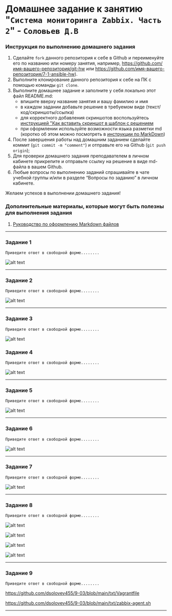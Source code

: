 # Домашнее задание к занятию "`Система мониторинга Zabbix. Часть 2`" - `Соловьев Д.В`


### Инструкция по выполнению домашнего задания

   1. Сделайте `fork` данного репозитория к себе в Github и переименуйте его по названию или номеру занятия, например, https://github.com/имя-вашего-репозитория/git-hw или  https://github.com/имя-вашего-репозитория/7-1-ansible-hw).
   2. Выполните клонирование данного репозитория к себе на ПК с помощью команды `git clone`.
   3. Выполните домашнее задание и заполните у себя локально этот файл README.md:
      - впишите вверху название занятия и вашу фамилию и имя
      - в каждом задании добавьте решение в требуемом виде (текст/код/скриншоты/ссылка)
      - для корректного добавления скриншотов воспользуйтесь [инструкцией "Как вставить скриншот в шаблон с решением](https://github.com/netology-code/sys-pattern-homework/blob/main/screen-instruction.md)
      - при оформлении используйте возможности языка разметки md (коротко об этом можно посмотреть в [инструкции  по MarkDown](https://github.com/netology-code/sys-pattern-homework/blob/main/md-instruction.md))
   4. После завершения работы над домашним заданием сделайте коммит (`git commit -m "comment"`) и отправьте его на Github (`git push origin`);
   5. Для проверки домашнего задания преподавателем в личном кабинете прикрепите и отправьте ссылку на решение в виде md-файла в вашем Github.
   6. Любые вопросы по выполнению заданий спрашивайте в чате учебной группы и/или в разделе “Вопросы по заданию” в личном кабинете.
   
Желаем успехов в выполнении домашнего задания!
   
### Дополнительные материалы, которые могут быть полезны для выполнения задания

1. [Руководство по оформлению Markdown файлов](https://gist.github.com/Jekins/2bf2d0638163f1294637#Code)

---

### Задание 1

`Приведите ответ в свободной форме........`


![alt text](https://github.com/dsolovev455/9-03/blob/main/img/1.png)


---

### Задание 2

`Приведите ответ в свободной форме........`


![alt text](https://github.com/dsolovev455/9-03/blob/main/img/2.png)


---

### Задание 3

`Приведите ответ в свободной форме........`


![alt text](https://github.com/dsolovev455/9-03/blob/main/img/2.png)


### Задание 4

`Приведите ответ в свободной форме........`


![alt text](https://github.com/dsolovev455/9-03/blob/main/img/3.png)


---

### Задание 5

`Приведите ответ в свободной форме........`


![alt text](https://github.com/dsolovev455/9-03/blob/main/img/4.png)


---

### Задание 6

`Приведите ответ в свободной форме........`


![alt text](https://github.com/dsolovev455/9-03/blob/main/img/5.png)


---

### Задание 7

`Приведите ответ в свободной форме........`


![alt text](https://github.com/dsolovev455/9-03/blob/main/img/5.png)


---


### Задание 8

`Приведите ответ в свободной форме........`


![alt text](https://github.com/dsolovev455/9-03/blob/main/img/6.png)

![alt text](https://github.com/dsolovev455/9-03/blob/main/img/7.png)

![alt text](https://github.com/dsolovev455/9-03/blob/main/img/8.png)

![alt text](https://github.com/dsolovev455/9-03/blob/main/img/9.png)

---

### Задание 9

`Приведите ответ в свободной форме........`


https://github.com/dsolovev455/9-03/blob/main/txt/Vagrantfile

https://github.com/dsolovev455/9-03/blob/main/txt/zabbix-agent.sh


---
